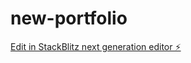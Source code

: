 # new-portfolio

[Edit in StackBlitz next generation editor ⚡️](https://stackblitz.com/~/github.com/sathish2003-pixel/new-portfolio)
